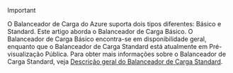 > [!IMPORTANT]
O Balanceador de Carga do Azure suporta dois tipos diferentes: Básico e Standard. Este artigo aborda o Balanceador de Carga Básico. O Balanceador de Carga Básico encontra-se em disponibilidade geral, enquanto que o Balanceador de Carga Standard está atualmente em Pré-visualização Pública. Para obter mais informações sobre o Balanceador de Carga Standard, veja [Descrição geral do Balanceador de Carga Standard](https://aka.ms/AzureLoadBalancerStandard).